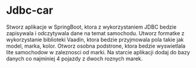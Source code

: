 # Jdbc-car

Stworz aplikacje w SpringBoot, ktora z wykorzystaniem JDBC bedzie zapisywala i odczytywala dane na temat samochodu. Utworz formatke z wykorzystanie biblioteki Vaadin, 
ktora bedzie przyjmowala pola takie jak model, marka, kolor. Otworz osobna podstrone, ktora bedzie wyswietlala lite samochodow w zaleznosci od marki. Na starcie aplikacji
dodaj do bazy danych co najminiej 4 pojazdy z dwoch roznych marek.
